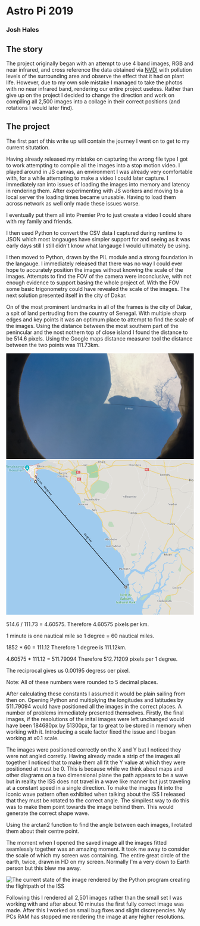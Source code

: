# Astro Pi 2019
### Josh Hales

## The story
The project originally began with an attempt to use 4 band images, RGB and near infrared, and cross reference the data obtained via [NVDI](https://en.wikipedia.org/wiki/Normalized_difference_vegetation_index) with pollution levels of the surrounding area and observe the effect that it had on plant life. However, due to my own sole mistake I managed to take the photos with no near infrared band, rendering our entire project useless. Rather than give up on the project I decided to change the direction and work on compiling all 2,500 images into a collage in their correct positions (and rotations I would later find).

## The project
The first part of this write up will contain the journey I went on to get to my current situtation.

Having already released my mistake on capturing the wrong file type I got to work attempting to compile all the images into a stop motion video. I played around in JS canvas, an environment I was already very comfortable with, for a while attempting to make a video I could later capture. I immediately ran into issues of loading the images into memory and latency in rendering them. After experimenting with JS workers and moving to a local server the loading times became unusable. Having to load them across network as well only made these issues worse. 

I eventually put them all into Premier Pro to just create a video I could share with my family and friends. 

I then used Python to convert the CSV data I captured during runtime to JSON which most langauges have simpler support for and seeing as it was early days still I still didn't know what langauge I would ultimately be using.

I then moved to Python, drawn by the PIL module and a strong foundation in the langauge. I immediately released that there was no way I could ever hope to accurately position the images without knowing the scale of the images. Attempts to find the FOV of the camera were inconclusive, with not enough evidence to support basing the whole project of. With the FOV some basic trigonometry could have revealed the scale of the images. The next solution presented itself in the city of Dakar.

On of the most prominent landmarks in all of the frames is the city of Dakar, a spit of land pertruding from the country of Senegal. With multiple sharp edges and key points it was an optimum place to attempt to find the scale of the images. Using the distance between the most southern part of the penincular and the nost nothern top of close island I found the distance to be 514.6 pixels. Using the Google maps distance measurer tool the distance between the two points was 111.73km.

![Real life image with line drawn between the two points with the text "514.6px between the two"](./distance-references/reference-image-with-measurement-px.png)
![Google Maps screenshot with line drawn between the two points with the text "11.73km" between the two"](./distance-references/map-with-measurement-km.png)

514.6 / 111.73 = 4.60575. 
Therefore 4.60575 pixels per km.

1 minute is one nautical mile so 1 degree = 60 nautical miles. 

1852 * 60 = 111.12 
Therefore 1 degree is 111.12km.

4.60575 * 111.12 = 511.79094
Therefore 512.71209 pixels per 1 degree.

The reciprocal gives us 0.00195 degress oer pixel.

Note: All of these numbers were rounded to 5 decimal places.

After calculating these constants I assumed it would be plain sailing from then on. Opening Python and multiplying the longitudes and latitudes by 511.79094 would have positioned all the images in the correct places. A number of problems immediately presented themselves. Firstly, the final images, if the resolutions of the inital images were left unchanged would have been 184680px by 51300px, far to great to be stored in memory when working with it. Introducing a scale factor fixed the issue and I began working at x0.1 scale. 

The images were positioned correctly on the X and Y but I noticed they were not angled corretly. Having already made a strip of the images all together I noticed that to make them all fit the Y value at which they were positioned at must be 0. This is because while we think about maps and other diagrams on a two dimensional plane the path appears to be a wave but in reality the ISS does not travel in a wave like manner but just traveling at a constant speed in a single direction. To make the images fit into the iconic wave pattern often exhibited when talking about the ISS I released that they must be rotated to the correct angle. The simpilest way to do this was to make them point towards the image behind them. This would generate the correct shape wave.

Using the arctan2 function to find the angle between each images, I rotated them about their centre point. 

The moment when I opened the saved image all the images fitted seamlessly together was an amazing moment. It took me away to consider the scale of which my screen was containing. The entire great circle of the earth, twice, drawn in HD on my screen. Normally I'm a very down to Earth person but this blew me away.

![The current state of the image rendered by the Python program creating the flightpath of the ISS](./flightpath-wave-output.png)

Following this I rendered all 2,501 images rather than the small set I was working with and after about 10 minutes the first fully correct image was made. After this I worked on small bug fixes and slight discrepencies. My PCs RAM has stopped me rendering the image at any higher resolutions. 
